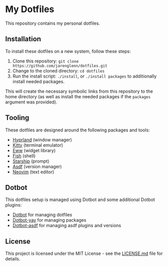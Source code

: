 # My Dotfiles

This repository contains my personal dotfiles.

## Installation

To install these dotfiles on a new system, follow these steps:

1. Clone this repository: `git clone https://github.com/jarenglenn/dotfiles.git`
2. Change to the cloned directory: `cd dotfiles`
3. Run the install script: `./install`, or `./install packages` to additionally install needed packages.

This will create the necessary symbolic links from this repository to the home directory (as well as install the needed packages if the `packages` argument was provided).

## Tooling

These dotfiles are designed around the following packages and tools:

- [Hyprland](https://github.com/hyprwm/Hyprland) (window manager)
- [Kitty](https://sw.kovidgoyal.net/kitty/) (terminal emulator)
- [Eww](https://github.com/elkowar/eww/) (widget library)
- [Fish](https://fishshell.com/) (shell)
- [Starship](https://starship.rs/) (prompt)
- [Asdf](https://asdf-vm.com/) (version manager)
- [Neovim](https://neovim.io/) (text editor)

## Dotbot

This dotfiles setup is managed using Dotbot and some additional Dotbot plugins:

- [Dotbot](https://github.com/anishathalye/dotbot) for managing dotfiles
- [Dotbot-yay](https://github.com/sobolevn/dotbot-asdf) for managing packages
- [Dotbot-asdf](https://github.com/OxSon/dotbot-yay/) for managing asdf plugins and versions

## License

This project is licensed under the MIT License - see the [LICENSE.md](LICENSE.md) file for details.
